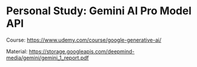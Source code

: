 # Personal Study: Gemini AI Pro Model API

Course: https://www.udemy.com/course/google-generative-ai/

Material: https://storage.googleapis.com/deepmind-media/gemini/gemini_1_report.pdf
